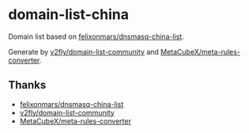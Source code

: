 # domain-list-china

Domain list based on [felixonmars/dnsmasq-china-list][link-1].

Generate by [v2fly/domain-list-community][link-2] and [MetaCubeX/meta-rules-converter][link-3].

## Thanks

- [felixonmars/dnsmasq-china-list][link-1]
- [v2fly/domain-list-community][link-2]
- [MetaCubeX/meta-rules-converter][link-3]

[link-1]: https://github.com/felixonmars/dnsmasq-china-list
[link-2]: https://github.com/v2fly/domain-list-community
[link-3]: https://github.com/MetaCubeX/meta-rules-converter
